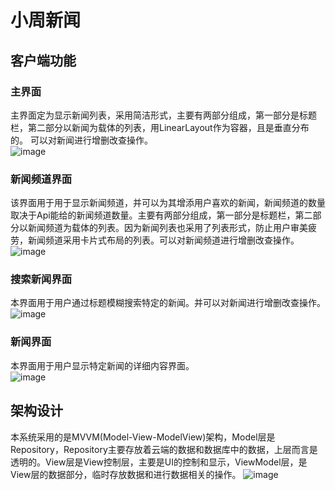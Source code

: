 # 小周新闻
## 客户端功能
### 主界面	
主界面定为显示新闻列表，采用简洁形式，主要有两部分组成，第一部分是标题栏，第二部分以新闻为载体的列表，用LinearLayout作为容器，且是垂直分布的。 可以对新闻进行增删改查操作。  
![image](https://github.com/pp517462915/news-of-xiaozhou/blob/master/image/%E6%96%B0%E9%97%BB%E9%A2%91%E9%81%93%E4%B8%BB%E8%A6%81%E7%95%8C%E9%9D%A2.png)
### 新闻频道界面
该界面用于用于显示新闻频道，并可以为其增添用户喜欢的新闻，新闻频道的数量取决于Api能给的新闻频道数量。主要有两部分组成，第一部分是标题栏，第二部分以新闻频道为载体的列表。因为新闻列表也采用了列表形式，防止用户审美疲劳，新闻频道采用卡片式布局的列表。可以对新闻频道进行增删改查操作。  
![image](https://github.com/pp517462915/news-of-xiaozhou/blob/master/image/%E6%96%B0%E9%97%BB%E5%88%97%E8%A1%A8.png)
### 搜索新闻界面
本界面用于用户通过标题模糊搜索特定的新闻。并可以对新闻进行增删改查操作。  
![image](https://github.com/pp517462915/news-of-xiaozhou/blob/master/image/%E6%96%B0%E9%97%BB%E6%90%9C%E7%B4%A2%E7%95%8C%E9%9D%A2.png)
### 新闻界面
本界面用于用户显示特定新闻的详细内容界面。  
![image](https://github.com/pp517462915/news-of-xiaozhou/blob/master/image/%E6%96%B0%E9%97%BB%E7%95%8C%E9%9D%A2.png)
## 架构设计
本系统采用的是MVVM(Model-View-ModelView)架构，Model层是Repository，Repository主要存放着云端的数据和数据库中的数据，上层而言是透明的。View层是View控制层，主要是UI的控制和显示，ViewModel层，是View层的数据部分，临时存放数据和进行数据相关的操作。
![image](https://github.com/pp517462915/news-of-xiaozhou/blob/master/image/%E6%A1%86%E6%9E%B6%E5%9B%BE.png)

